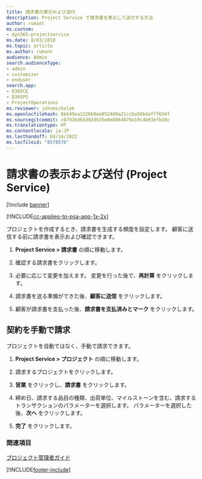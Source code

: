 ```yaml
---
title: 請求書の表示および送付
description: Project Service で請求書を表示して送付する方法
author: rumant
ms.custom:
- dyn365-projectservice
ms.date: 8/03/2018
ms.topic: article
ms.author: rumant
audience: Admin
search.audienceType:
- admin
- customizer
- enduser
search.app:
- D365CE
- D365PS
- ProjectOperations
ms.reviewer: johnmichalak
ms.openlocfilehash: 6b649ea1226b0ee052409a21ccba50bdafff634f
ms.sourcegitcommit: c0792bd65d92db25e0e8864879a19c4b93efb10c
ms.translationtype: HT
ms.contentlocale: ja-JP
ms.lasthandoff: 04/14/2022
ms.locfileid: "8578576"
---
```

# <a name="view-and-send-invoices-project-service"></a>請求書の表示および送付 (Project Service)

[!include [banner](../includes/psa-now-project-operations.md)]

[!INCLUDE[cc-applies-to-psa-app-1x-2x](../includes/cc-applies-to-psa-app-1x-2x.md)]

プロジェクトを作成するとき、請求書を生成する頻度を設定します。 顧客に送信する前に請求書を表示および確認できます。  
  
1.  **Project Service > 請求書** の順に移動します。  
  
2.  確認する請求書をクリックします。  
  
3.  必要に応じて変更を加えます。 変更を行った後で、**再計算** をクリックします。  
  
4.  請求書を送る準備ができた後、**顧客に送信** をクリックします。  
  
5.  顧客が請求書を支払った後、**請求書を支払済みとマーク** をクリックします。  
  
## <a name="manually-invoice-a-contract"></a>契約を手動で請求  
 プロジェクトを自動ではなく、手動で請求できます。  
  
1.  **Project Service > プロジェクト** の順に移動します。  
  
2.  請求するプロジェクトをクリックします。  
  
3.  **営業** をクリックし、**請求書** をクリックします。  
  
4.  締め日、請求する品目の種類、出荷単位、マイルストーンを含む、請求するトランザクションのパラメーターを選択します。 パラメーターを選択した後、**次へ** をクリックします。  
  
5.  **完了** をクリックします。  
  
### <a name="see-also"></a>関連項目  
 [プロジェクト管理者ガイド](../psa/project-manager-guide.md)


[!INCLUDE[footer-include](../includes/footer-banner.md)]
